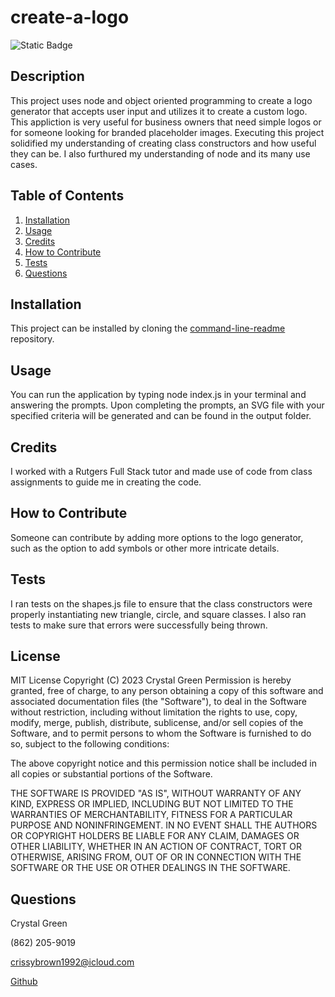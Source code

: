 # create-a-logo
![Static Badge](https://img.shields.io/badge/License-MIT-green)
## Description
This project uses node and object oriented programming  to create a logo generator that accepts user input and utilizes it to create a custom logo.  This appliction is very useful for business owners that need simple logos or for someone looking for branded placeholder images.  Executing this project solidified my understanding of creating class constructors and how useful they can be.  I also furthured my understanding of node and its many use cases.  

## Table of Contents

1. [Installation](#installation)
2. [Usage](#usage)
3. [Credits](#credits)
4. [How to Contribute](#how-to-contribute)
5. [Tests](#tests)
6. [Questions](#questions)

## Installation
This project can be installed by cloning the [command-line-readme](https://github.com/crissyg923/command-line-readme) repository.

## Usage
You can run the application by typing node index.js in your terminal and answering the prompts.  Upon completing the prompts, an SVG file with your specified criteria will be generated and can be found in the output folder.

## Credits
I worked with a Rutgers Full Stack tutor and made use of code from class assignments to guide me in creating the code.

## How to Contribute
Someone can contribute by adding more options to the logo generator, such as the option to add symbols or other more intricate details.

## Tests
I ran tests on the shapes.js file to ensure that the class constructors were properly instantiating new triangle, circle, and square classes.  I also ran tests to make sure that errors were successfully being thrown.

## License
MIT License
        Copyright (C) 2023 Crystal Green
        Permission is hereby granted, free of charge, to any person obtaining a copy
of this software and associated documentation files (the "Software"), to deal
in the Software without restriction, including without limitation the rights
to use, copy, modify, merge, publish, distribute, sublicense, and/or sell
copies of the Software, and to permit persons to whom the Software is
furnished to do so, subject to the following conditions:

The above copyright notice and this permission notice shall be included in all
copies or substantial portions of the Software.

THE SOFTWARE IS PROVIDED "AS IS", WITHOUT WARRANTY OF ANY KIND, EXPRESS OR
IMPLIED, INCLUDING BUT NOT LIMITED TO THE WARRANTIES OF MERCHANTABILITY,
FITNESS FOR A PARTICULAR PURPOSE AND NONINFRINGEMENT. IN NO EVENT SHALL THE
AUTHORS OR COPYRIGHT HOLDERS BE LIABLE FOR ANY CLAIM, DAMAGES OR OTHER
LIABILITY, WHETHER IN AN ACTION OF CONTRACT, TORT OR OTHERWISE, ARISING FROM,
OUT OF OR IN CONNECTION WITH THE SOFTWARE OR THE USE OR OTHER DEALINGS IN THE
SOFTWARE. 

## Questions
Crystal Green

(862) 205-9019

crissybrown1992@icloud.com

[Github](https://github.com/crissyg923)